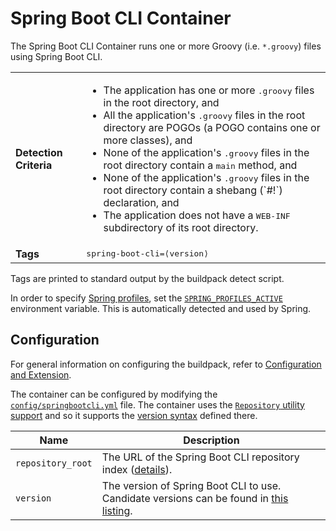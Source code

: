# Spring Boot CLI Container
The Spring Boot CLI Container runs one or more Groovy (i.e. `*.groovy`) files using Spring Boot CLI.

<table>
	<tr>
		<td><strong>Detection Criteria</strong></td><td><ul>
			<li>The application has one or more <tt>.groovy</tt> files in the root directory, and</li>
			<li>All the application's <tt>.groovy</tt> files in the root directory are POGOs (a POGO contains one or more classes), and</li>
			<li>None of the application's <tt>.groovy</tt> files in the root directory contain a <tt>main</tt> method, and</li>
			<li>None of the application's <tt>.groovy</tt> files in the root directory contain a shebang (`#!`) declaration, and</li>
			<li>The application does not have a <tt>WEB-INF</tt> subdirectory of its root directory.</li>
		</ul></td>
	</tr>
	<tr>
		<td><strong>Tags</strong></td><td><tt>spring-boot-cli=&lang;version&rang;</tt></td>
	</tr>
</table>
Tags are printed to standard output by the buildpack detect script.

In order to specify [Spring profiles][], set the [`SPRING_PROFILES_ACTIVE`][] environment variable.  This is automatically detected and used by Spring.

## Configuration
For general information on configuring the buildpack, refer to [Configuration and Extension][].

The container can be configured by modifying the [`config/springbootcli.yml`][] file.  The container uses the [`Repository` utility support][repositories] and so it supports the [version syntax][] defined there.

| Name | Description
| ---- | -----------
| `repository_root` | The URL of the Spring Boot CLI repository index ([details][repositories]).
| `version` | The version of Spring Boot CLI to use. Candidate versions can be found in [this listing][].

[Configuration and Extension]: ../README.md#Configuration-and-Extension
[`config/springbootcli.yml`]: ../config/springbootcli.yml
[repositories]: util-repositories.md
[Spring profiles]:http://blog.springsource.com/2011/02/14/spring-3-1-m1-introducing-profile/
[`SPRING_PROFILES_ACTIVE`]: http://static.springsource.org/spring/docs/3.1.x/javadoc-api/org/springframework/core/env/AbstractEnvironment.html#ACTIVE_PROFILES_PROPERTY_NAME
[this listing]: http://download.pivotal.io.s3.amazonaws.com/spring-boot-cli/index.yml
[version syntax]: util-repositories.md#version-syntax-and-ordering
